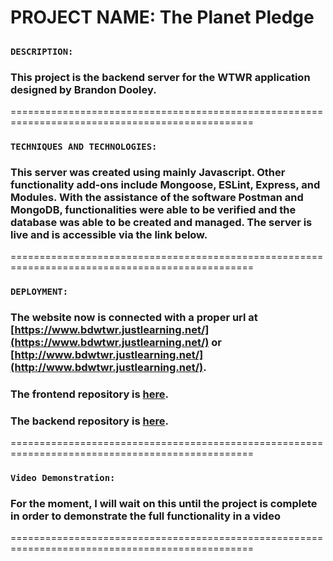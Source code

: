 # PROJECT NAME: The Planet Pledge

##

### **`DESCRIPTION:`**

### This project is the backend server for the WTWR application designed by Brandon Dooley.

================================================================================================

### **`TECHNIQUES AND TECHNOLOGIES:`**

### This server was created using mainly Javascript. Other functionality add-ons include Mongoose, ESLint, Express, and Modules. With the assistance of the software Postman and MongoDB, functionalities were able to be verified and the database was able to be created and managed. The server is live and is accessible via the link below.

================================================================================================

### **`DEPLOYMENT:`**

### The website now is connected with a proper url at [https://www.bdwtwr.justlearning.net/](https://www.bdwtwr.justlearning.net/) or [http://www.bdwtwr.justlearning.net/](http://www.bdwtwr.justlearning.net/).

### The frontend repository is [here](https://bigredcoding.github.io/se_project_react/).

### The backend repository is [here](https://github.com/BigRedCoding/se_project_express).

================================================================================================

### **`Video Demonstration:`**

### For the moment, I will wait on this until the project is complete in order to demonstrate the full functionality in a video

================================================================================================
